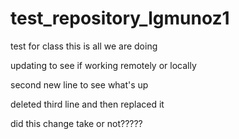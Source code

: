 # test_repository_lgmunoz1
test for class this is all we are doing 

updating to see if working remotely or locally

second new line to see what's up



deleted third line and then replaced it

did this change take or not?????